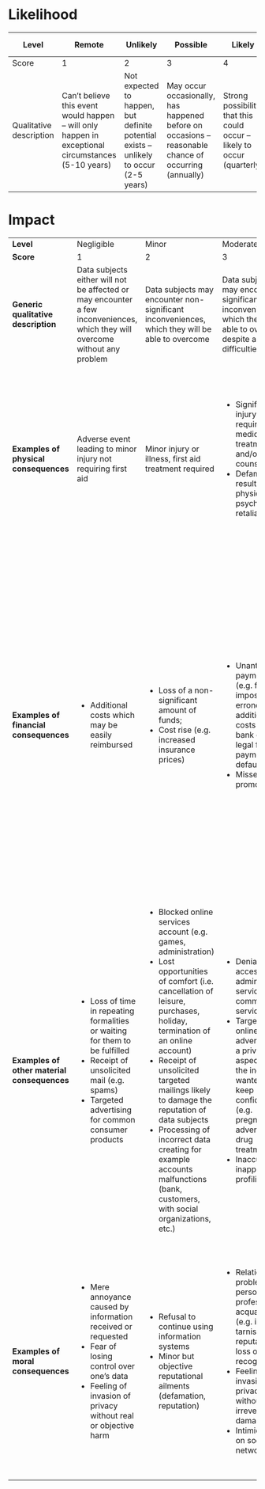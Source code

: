 # Likelihood
| Level                   | Remote                                                                                             | Unlikely                                                                              | Possible                                                                                             | Likely                                                                 | Almost Certain                                                                                                          |
|-------------------------|----------------------------------------------------------------------------------------------------|---------------------------------------------------------------------------------------|------------------------------------------------------------------------------------------------------|------------------------------------------------------------------------|-------------------------------------------------------------------------------------------------------------------------|
| Score                   | 1                                                                                                  | 2                                                                                     | 3                                                                                                    | 4                                                                      | 5                                                                                                                       |
| Qualitative description | Can’t believe this event would happen – will only happen in exceptional circumstances (5-10 years) | Not expected to happen, but definite potential exists – unlikely to occur (2-5 years) | May occur occasionally, has happened before on occasions – reasonable chance of occurring (annually) | Strong possibility that this could occur – likely to occur (quarterly) | This is expected to occur frequently / in most circumstances – more likely to occur than not (daily / weekly / monthly) |

# Impact
<table>
  <tr>
   <td><strong>Level</strong>
   </td>
   <td>Negligible
   </td>
   <td>Minor
   </td>
   <td>Moderate
   </td>
   <td>Major
   </td>
   <td>Extreme
   </td>
  </tr>
  <tr>
   <td><strong>Score</strong>
   </td>
   <td>1
   </td>
   <td>2
   </td>
   <td>3
   </td>
   <td>4
   </td>
   <td>5
   </td>
  </tr>
  <tr>
   <td><strong>Generic qualitative description</strong>
   </td>
   <td>Data subjects either will not be affected or may encounter a few inconveniences, which they will overcome without any problem
   </td>
   <td>Data subjects may encounter non-significant inconveniences, which they will be able to overcome
   </td>
   <td>Data subjects may encounter significant inconveniences, which they will be able to overcome despite a few difficulties
   </td>
   <td>Data subjects may encounter significant consequences, which they should be able to overcome albeit with real and serious difficulties
   </td>
   <td>Data subjects may encounter significant, or even irreversible, consequences, which they may not overcome
   </td>
  </tr>
  <tr>
   <td><strong>Examples of physical consequences</strong>
   </td>
   <td>Adverse event leading to minor injury not requiring first aid
   </td>
   <td>Minor injury or illness, first aid treatment required
   </td>
   <td>
<ul>

<li>Significant injury requiring medical treatment and/or counseling

<li>Defamation resulting in physical or psychological retaliation
</li>
</ul>
   </td>
   <td>
<ul>

<li>Major injuries/long term incapacity or disability (loss of limb) requiring medical treatment and/or counseling

<li>Alteration of physical integrity for example following an assault, an accident at home, work, etc
</li>
</ul>
   </td>
   <td>Incident leading to death or major permanent incapacity
   </td>
  </tr>
  <tr>
   <td><strong>Examples of financial consequences</strong>
   </td>
   <td>
<ul>

<li>Additional costs which may be easily reimbursed
</li>
</ul>
   </td>
   <td>
<ul>

<li>Loss of a non-significant amount of funds;

<li>Cost rise (e.g. increased insurance prices)
</li>
</ul>
   </td>
   <td>
<ul>

<li>Unanticipated payments (e.g. fines imposed erroneously), additional costs (e.g. bank charges, legal fees), payment defaults

<li>Missed career promotion
</li>
</ul>
   </td>
   <td>
<ul>

<li>Misappropriation of money not compensated

<li>Non-temporary financial difficulties (e.g. obligation to take a loan)

<li>Targeted, unique and nonrecurring, lost opportunities (e.g. home loan, refusal of studies, internships or employment, examination ban)

<li>Prohibition on the holding of bank accounts

<li>Damage to property

<li>Loss of housing

<li>Loss of employment

<li>Financial loss as a result of a fraud (e.g. after an attempted phishing)
</li>
</ul>
   </td>
   <td>
<ul>

<li>Substantial debts

<li>Inability to work 
</li>
</ul>
   </td>
  </tr>
  <tr>
   <td><strong>Examples of other material consequences</strong>
   </td>
   <td>
<ul>

<li>Loss of time in repeating formalities or waiting for them to be fulfilled

<li>Receipt of unsolicited mail (e.g. spams)

<li>Targeted advertising for common consumer products
</li>
</ul>
   </td>
   <td>
<ul>

<li>Blocked online services account (e.g. games, administration) 

<li>Lost opportunities of comfort (i.e. cancellation of leisure, purchases, holiday, termination of an online account)

<li>Receipt of unsolicited targeted mailings likely to damage the reputation of data subjects

<li>Processing of incorrect data creating for example accounts malfunctions (bank, customers, with social organizations, etc.)
</li>
</ul>
   </td>
   <td>
<ul>

<li>Denial of access to administrative services or commercial services

<li>Targeted online advertising on a private aspect that the individual wanted to keep confidential (e.g. pregnancy advertising, drug treatment)

<li>Inaccurate or inappropriate profiling
</li>
</ul>
   </td>
   <td>
<ul>

<li>Separation or divorce 

<li>Blocked abroad

<li>Loss of customer data
</li>
</ul>
   </td>
   <td>
<ul>

<li>Inability to relocate

<li>Loss of access to vital infrastructure (water, electricity)
</li>
</ul>
   </td>
  </tr>
  <tr>
   <td><strong>Examples of moral consequences</strong>
   </td>
   <td>
<ul>

<li>Mere annoyance caused by information received or requested

<li>Fear of losing control over one’s data

<li>Feeling of invasion of privacy without real or objective harm
</li>
</ul>
   </td>
   <td>
<ul>

<li>Refusal to continue using information systems

<li>Minor but objective reputational ailments (defamation, reputation)
</li>
</ul>
   </td>
   <td>
<ul>

<li>Relationship problems with personal or professional acquaintances (e.g. image, tarnished reputation, loss of recognition)

<li>Feeling of invasion of privacy without irreversible damage

<li>Intimidation on social networks
</li>
</ul>
   </td>
   <td>
<ul>

<li>Serious psychological ailments (e.g. depression, development of a phobia)

<li>Feeling of invasion of privacy with irreversible damage

<li>Feeling of violation of fundamental rights (e.g. discrimination, freedom of expression)

<li>Victim of blackmailing

<li>Cyberbullying and harassment
</li>
</ul>
   </td>
   <td>
<ul>

<li>Long-term or permanent psychological ailments

<li>Criminal penalty

<li>Abduction

<li>Loss of family ties

<li>Inability to sue
</li>
</ul>
   </td>
  </tr>
</table>